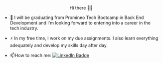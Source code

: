 

 <div id="header" align="center"> Hi there 🙋‍♂️ </div>

- :telescope: I will be graduating from Promineo Tech Bootcamp in Back End Development and I'm looking forward to entering into a career in the tech industry.

- :zap: In my free time, I work on my due assignments. I also learn everything adequately and develop my skills day after day.

- :mailbox:How to reach me:   <a href="https://www.linkedin.com/in/chouaib-el-mansouri/"> <img src="https://img.shields.io/badge/LinkedIn-blue?style=for-the-badge&logo=linkedin&logoColor=white/" alt="LinkedIn Badge"/></a>
